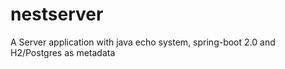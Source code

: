 # nestserver
A Server application with java echo system, spring-boot 2.0 and H2/Postgres as metadata
